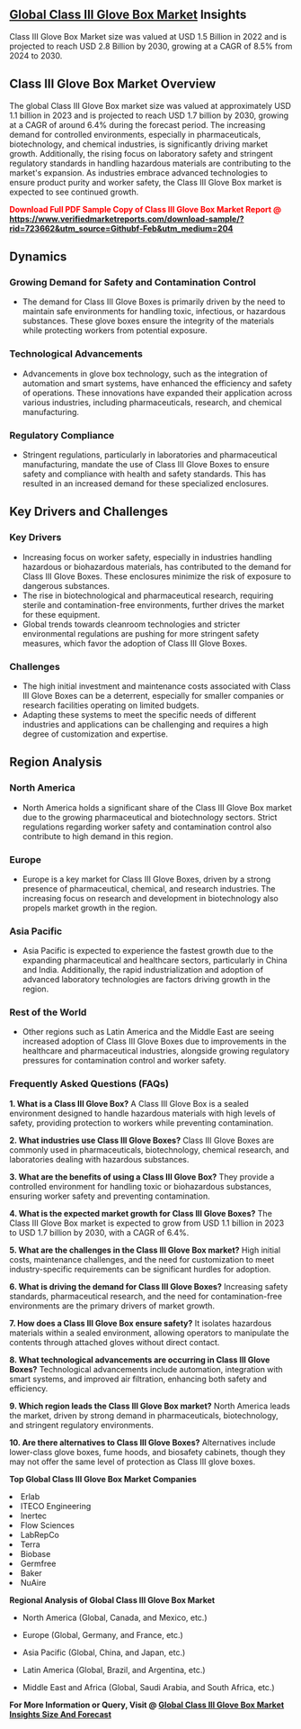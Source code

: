 <h2><a href="https://www.verifiedmarketreports.com/download-sample/?rid=723662&amp;utm_source=Githubf&amp;utm_medium=204" target="_blank">Global Class III Glove Box Market</a> Insights</h2><p>Class III Glove Box Market size was valued at USD 1.5 Billion in 2022 and is projected to reach USD 2.8 Billion by 2030, growing at a CAGR of 8.5% from 2024 to 2030.</p><p> <h2>Class III Glove Box Market Overview</h2> <p>The global Class III Glove Box market size was valued at approximately USD 1.1 billion in 2023 and is projected to reach USD 1.7 billion by 2030, growing at a CAGR of around 6.4% during the forecast period. The increasing demand for controlled environments, especially in pharmaceuticals, biotechnology, and chemical industries, is significantly driving market growth. Additionally, the rising focus on laboratory safety and stringent regulatory standards in handling hazardous materials are contributing to the market's expansion. As industries embrace advanced technologies to ensure product purity and worker safety, the Class III Glove Box market is expected to see continued growth.</p> <p><b><p><span class=""><span style="color: #ff0000;"><strong>Download Full PDF Sample Copy of Class III Glove Box Market Report</strong> @ </span><a href="https://www.verifiedmarketreports.com/download-sample/?rid=723662&amp;utm_source=Githubf-Feb&amp;utm_medium=204" target="_blank">https://www.verifiedmarketreports.com/download-sample/?rid=723662&amp;utm_source=Githubf-Feb&amp;utm_medium=204</a></span></p></b></p> <h2>Dynamics</h2> <h3>Growing Demand for Safety and Contamination Control</h3> <ul> <li>The demand for Class III Glove Boxes is primarily driven by the need to maintain safe environments for handling toxic, infectious, or hazardous substances. These glove boxes ensure the integrity of the materials while protecting workers from potential exposure.</li> </ul> <h3>Technological Advancements</h3> <ul> <li>Advancements in glove box technology, such as the integration of automation and smart systems, have enhanced the efficiency and safety of operations. These innovations have expanded their application across various industries, including pharmaceuticals, research, and chemical manufacturing.</li> </ul> <h3>Regulatory Compliance</h3> <ul> <li>Stringent regulations, particularly in laboratories and pharmaceutical manufacturing, mandate the use of Class III Glove Boxes to ensure safety and compliance with health and safety standards. This has resulted in an increased demand for these specialized enclosures.</li> </ul> <h2>Key Drivers and Challenges</h2> <h3>Key Drivers</h3> <ul> <li>Increasing focus on worker safety, especially in industries handling hazardous or biohazardous materials, has contributed to the demand for Class III Glove Boxes. These enclosures minimize the risk of exposure to dangerous substances.</li> <li>The rise in biotechnological and pharmaceutical research, requiring sterile and contamination-free environments, further drives the market for these equipment.</li> <li>Global trends towards cleanroom technologies and stricter environmental regulations are pushing for more stringent safety measures, which favor the adoption of Class III Glove Boxes.</li> </ul> <h3>Challenges</h3> <ul> <li>The high initial investment and maintenance costs associated with Class III Glove Boxes can be a deterrent, especially for smaller companies or research facilities operating on limited budgets.</li> <li>Adapting these systems to meet the specific needs of different industries and applications can be challenging and requires a high degree of customization and expertise.</li> </ul> <h2>Region Analysis</h2> <h3>North America</h3> <ul> <li>North America holds a significant share of the Class III Glove Box market due to the growing pharmaceutical and biotechnology sectors. Strict regulations regarding worker safety and contamination control also contribute to high demand in this region.</li> </ul> <h3>Europe</h3> <ul> <li>Europe is a key market for Class III Glove Boxes, driven by a strong presence of pharmaceutical, chemical, and research industries. The increasing focus on research and development in biotechnology also propels market growth in the region.</li> </ul> <h3>Asia Pacific</h3> <ul> <li>Asia Pacific is expected to experience the fastest growth due to the expanding pharmaceutical and healthcare sectors, particularly in China and India. Additionally, the rapid industrialization and adoption of advanced laboratory technologies are factors driving growth in the region.</li> </ul> <h3>Rest of the World</h3> <ul> <li>Other regions such as Latin America and the Middle East are seeing increased adoption of Class III Glove Boxes due to improvements in the healthcare and pharmaceutical industries, alongside growing regulatory pressures for contamination control and worker safety.</li> </ul> <h3>Frequently Asked Questions (FAQs)</h3> <p><b>1. What is a Class III Glove Box?</b> A Class III Glove Box is a sealed environment designed to handle hazardous materials with high levels of safety, providing protection to workers while preventing contamination.</p> <p><b>2. What industries use Class III Glove Boxes?</b> Class III Glove Boxes are commonly used in pharmaceuticals, biotechnology, chemical research, and laboratories dealing with hazardous substances.</p> <p><b>3. What are the benefits of using a Class III Glove Box?</b> They provide a controlled environment for handling toxic or biohazardous substances, ensuring worker safety and preventing contamination.</p> <p><b>4. What is the expected market growth for Class III Glove Boxes?</b> The Class III Glove Box market is expected to grow from USD 1.1 billion in 2023 to USD 1.7 billion by 2030, with a CAGR of 6.4%.</p> <p><b>5. What are the challenges in the Class III Glove Box market?</b> High initial costs, maintenance challenges, and the need for customization to meet industry-specific requirements can be significant hurdles for adoption.</p> <p><b>6. What is driving the demand for Class III Glove Boxes?</b> Increasing safety standards, pharmaceutical research, and the need for contamination-free environments are the primary drivers of market growth.</p> <p><b>7. How does a Class III Glove Box ensure safety?</b> It isolates hazardous materials within a sealed environment, allowing operators to manipulate the contents through attached gloves without direct contact.</p> <p><b>8. What technological advancements are occurring in Class III Glove Boxes?</b> Technological advancements include automation, integration with smart systems, and improved air filtration, enhancing both safety and efficiency.</p> <p><b>9. Which region leads the Class III Glove Box market?</b> North America leads the market, driven by strong demand in pharmaceuticals, biotechnology, and stringent regulatory environments.</p> <p><b>10. Are there alternatives to Class III Glove Boxes?</b> Alternatives include lower-class glove boxes, fume hoods, and biosafety cabinets, though they may not offer the same level of protection as Class III glove boxes.</p> </p><p><strong>Top Global Class III Glove Box Market Companies</strong></p><div data-test-id=""><p><li>Erlab</li><li> ITECO Engineering</li><li> Inertec</li><li> Flow Sciences</li><li> LabRepCo</li><li> Terra</li><li> Biobase</li><li> Germfree</li><li> Baker</li><li> NuAire</li></p><div><strong>Regional Analysis of&nbsp;Global Class III Glove Box Market</strong></div><ul><li dir="ltr"><p dir="ltr">North America&nbsp;(Global, Canada, and Mexico, etc.)</p></li><li dir="ltr"><p dir="ltr">Europe (Global, Germany, and France, etc.)</p></li><li dir="ltr"><p dir="ltr">Asia Pacific&nbsp;(Global, China, and Japan, etc.)</p></li><li dir="ltr"><p dir="ltr">Latin America&nbsp;(Global, Brazil, and Argentina, etc.)</p></li><li dir="ltr">Middle East and Africa&nbsp;(Global, Saudi Arabia, and South Africa, etc.)</li></ul><p><strong>For More Information or Query, Visit @&nbsp;</strong><strong><a href="https://www.verifiedmarketreports.com/product/class-iii-glove-box-market/?utm_source=Githubf&amp;utm_medium=204" target="_blank">Global Class III Glove Box Market Insights Size And Forecast</a></strong></p></div>
